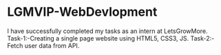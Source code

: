 # LGMVIP-WebDevlopment
I have successfully completed my tasks as an intern at LetsGrowMore. 
Task-1:-Creating a single page website using HTML5, CSS3, JS.
Task-2:-Fetch user data from API.
